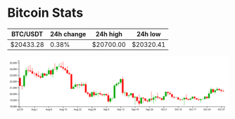 # Bitcoin Stats

BTC/USDT|24h change|24h high|24h low|
|---|---|---|---|
|$20433.28|0.38%|$20700.00|$20320.41|

<img src="./chart.svg">
